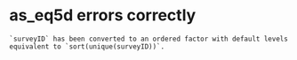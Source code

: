 # as_eq5d errors correctly

    `surveyID` has been converted to an ordered factor with default levels equivalent to `sort(unique(surveyID))`.

